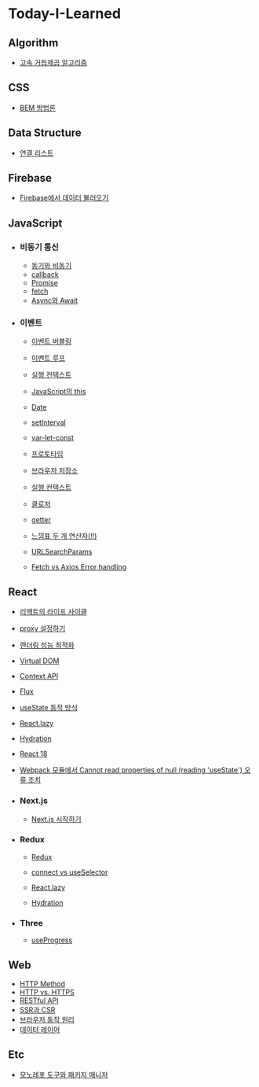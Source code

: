 # Today-I-Learned

## Algorithm

- [고속 거듭제곱 알고리즘](https://github.com/ttaerrim/Today-I-Learned/blob/main/Algorithm/%EA%B3%A0%EC%86%8D%20%EA%B1%B0%EB%93%AD%EC%A0%9C%EA%B3%B1%20%EC%95%8C%EA%B3%A0%EB%A6%AC%EC%A6%98.md)

## CSS

- [BEM 방법론](https://github.com/ttaerrim/Today-I-Learned/blob/main/CSS/BEM-methodology.md)

## Data Structure

- [연결 리스트](https://github.com/ttaerrim/Today-I-Learned/blob/main/Data-Structure/Linked-List.md)

## Firebase

- [Firebase에서 데이터 불러오기](https://github.com/ttaerrim/Today-I-Learned/blob/main/Firebase/Firebase%EC%97%90%EC%84%9C%20%EB%8D%B0%EC%9D%B4%ED%84%B0%20%EB%B6%88%EB%9F%AC%EC%98%A4%EA%B8%B0.md)

## JavaScript

- ### 비동기 통신

  - [동기와 비동기](https://github.com/ttaerrim/Today-I-Learned/blob/main/JavaScript/%EB%8F%99%EA%B8%B0%EC%99%80%20%EB%B9%84%EB%8F%99%EA%B8%B0.md)
  - [callback](https://github.com/ttaerrim/Today-I-Learned/blob/main/JavaScript/callback.md)
  - [Promise](https://github.com/ttaerrim/Today-I-Learned/blob/main/JavaScript/Promise.md)
  - [fetch](https://github.com/ttaerrim/Today-I-Learned/blob/main/JavaScript/fetch.md)
  - [Async와 Await](https://github.com/ttaerrim/Today-I-Learned/blob/main/JavaScript/Async%EC%99%80%20Await.md)

- ### 이벤트

  - [이벤트 버블링](https://github.com/ttaerrim/Today-I-Learned/blob/main/JavaScript/Event/event-bubbling.md)

  - [이벤트 루프](https://github.com/ttaerrim/Today-I-Learned/blob/main/JavaScript/Event/event-loop.md)

  - [실행 컨텍스트](https://github.com/ttaerrim/Today-I-Learned/blob/main/JavaScript/%EC%8B%A4%ED%96%89%20%EC%BB%A8%ED%85%8D%EC%8A%A4%ED%8A%B8.md)
  - [JavaScript의 this](https://github.com/ttaerrim/Today-I-Learned/blob/main/JavaScript/this.md)

  - [Date](https://github.com/ttaerrim/Today-I-Learned/blob/main/JavaScript/Date.md)
  - [setInterval](https://github.com/ttaerrim/Today-I-Learned/blob/main/JavaScript/setInterval.md)
  - [var-let-const](https://github.com/ttaerrim/Today-I-Learned/blob/main/JavaScript/var-let-const.md)
  - [프로토타입](https://github.com/ttaerrim/Today-I-Learned/blob/main/JavaScript/prototype.md)
  - [브라우저 저장소](https://github.com/ttaerrim/Today-I-Learned/blob/main/JavaScript/browser-storage.md)
  - [실행 컨텍스트](https://github.com/ttaerrim/Today-I-Learned/blob/main/JavaScript/execution-context.md)
  - [클로저](https://github.com/ttaerrim/Today-I-Learned/blob/main/JavaScript/closure.md)
  - [getter](https://github.com/ttaerrim/Today-I-Learned/blob/main/JavaScript/getter.md)
  - [느낌표 두 개 연산자(!!)](https://github.com/ttaerrim/Today-I-Learned/blob/main/JavaScript/double-exclamation.md)
  - [URLSearchParams](https://github.com/ttaerrim/Today-I-Learned/blob/main/JavaScript/URLSearchParams.md)
  - [Fetch vs Axios Error handling](https://github.com/ttaerrim/Today-I-Learned/blob/main/JavaScript/fetch-vs-axios-error-handling.md)

## React

- [리액트의 라이프 사이클](https://github.com/ttaerrim/Today-I-Learned/blob/main/React/lifecycle.md)
- [proxy 설정하기](https://github.com/ttaerrim/Today-I-Learned/blob/main/React/proxy%20%EC%84%A4%EC%A0%95%ED%95%98%EA%B8%B0.md)
- [렌더링 성능 최적화](https://github.com/ttaerrim/Today-I-Learned/blob/main/React/rendering-performance-optimization.md)
- [Virtual DOM](https://github.com/ttaerrim/Today-I-Learned/blob/main/React/virtualDOM.md)
- [Context API](https://github.com/ttaerrim/Today-I-Learned/blob/main/React/Context-api.md)
- [Flux](https://github.com/ttaerrim/Today-I-Learned/blob/main/React/flux-pattern.md)
- [useState 동작 방식](https://github.com/ttaerrim/Today-I-Learned/blob/main/React/usestate.md)
- [React.lazy](https://github.com/ttaerrim/Today-I-Learned/blob/main/React/lazy.md)

- [Hydration](https://github.com/ttaerrim/Today-I-Learned/blob/main/React/hydration.md)
- [React 18](https://github.com/ttaerrim/Today-I-Learned/blob/main/React/react-v18.md)

- [Webpack 모듈에서 Cannot read properties of null (reading 'useState') 오류 조치
  ](https://github.com/ttaerrim/Today-I-Learned/blob/main/React/common-package-webpack.md)

- ### Next.js
  - [Next.js 시작하기](https://github.com/ttaerrim/Today-I-Learned/blob/main/React/Next.js/Next.js%20%EC%8B%9C%EC%9E%91%ED%95%98%EA%B8%B0.md)
- ### Redux

  - [Redux](https://github.com/ttaerrim/Today-I-Learned/blob/main/React/Redux/Redux.md)
  - [connect vs useSelector](https://github.com/ttaerrim/Today-I-Learned/blob/main/React/Redux/connect-and-useSelector.md)

  - [React.lazy](https://github.com/ttaerrim/Today-I-Learned/blob/main/React/lazy.md)

  - [Hydration](https://github.com/ttaerrim/Today-I-Learned/blob/main/React/hydration.md)

- ### Three

  - [useProgress](https://github.com/ttaerrim/Today-I-Learned/blob/main/React/three/useProgress.md)

## Web

- [HTTP Method](https://github.com/ttaerrim/Today-I-Learned/blob/main/Web/HTTP%20Method.md)
- [HTTP vs. HTTPS](https://github.com/ttaerrim/Today-I-Learned/blob/main/Web/HTTP-HTTPS.md)
- [RESTful API](https://github.com/ttaerrim/Today-I-Learned/blob/main/Web/RESTful%20API.md)
- [SSR과 CSR](https://github.com/ttaerrim/Today-I-Learned/blob/main/Web/ssr-csr-spa.md)
- [브라우저 동작 원리](https://github.com/ttaerrim/Today-I-Learned/blob/main/Web/browser.md)
- [데이터 레이어](https://github.com/ttaerrim/Today-I-Learned/blob/main/Web/dataLayer.md)

## Etc

- [모노레포 도구와 패키지 매니저](https://github.com/ttaerrim/Today-I-Learned/blob/main/Etc/monorepo-tooling-and-package-manager.md)
